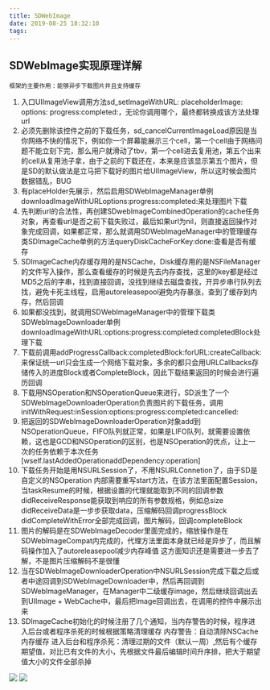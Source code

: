 ```yaml
---
title: SDWebImage
date: 2019-08-25 18:32:10
tags:
---
```



## SDWebImage实现原理详解
`框架的主要作用：能够异步下载图片并且支持缓存`

1. 入口UIImageView调用方法sd_setImageWithURL: placeholderImage: options: progress:completed:，无论你调用哪个，最终都转换成该方法处理url
2. 必须先删除该控件之前的下载任务，sd_cancelCurrentImageLoad原因是当你网络不快的情况下，例如你一个屏幕能展示三个cell，第一个cell由于网络问题不能立刻下完，那么用户就滑动了tbv，第一个cell进去复用池，第五个出来的cell从复用池子拿，由于之前的下载还在，本来是应该显示第五个图片，但是SD的默认做法是立马把下载好的图片给UIImageView，所以这时候会图片数据错乱，BUG
3. 有placeHolder先展示，然后启用SDWebImageManager单例downloadImageWithURLoptions:progress:completed:来处理图片下载
4. 先判断url的合法性，再创建SDwebImageCombinedOperation的cache任务对象，再查看url是否之前下载失败过，最后如果url为nil，则直接返回操作对象完成回调，如果都正常，那么就调用SDWebImageManager中的管理缓存类SDImageCache单例的方法queryDiskCacheForKey:done:查看是否有缓存
5. SDImageCache内存缓存用的是NSCache，Disk缓存用的是NSFileManager的文件写入操作，那么查看缓存的时候是先去内存查找，这里的key都是经过MD5之后的字串，找到直接回调，没找到继续去磁盘查找，开异步串行队列去找，避免卡死主线程，启用autoreleasepool避免内存暴涨，查到了缓存到内存，然后回调
6. 如果都没找到，就调用SDWebImageManager中的管理下载类SDWebImageDownloader单例
downloadImageWithURL:options:progress:completed:completedBlock处理下载
7. 下载前调用addProgressCallback:completedBlock:forURL:createCallback:来保证统一url只会生成一个网络下载对象，多余的都只会用URLCallbacks存储传入的进度Block或者CompleteBlock，因此下载结果返回的时候会进行遍历回调
8. 下载用NSOperation和NSOperationQueue来进行，SD派生了一个SDWebImageDownloaderOperation负责图片的下载任务，调用
initWithRequest:inSession:options:progress:completed:cancelled:
9. 把返回的SDWebImageDownloaderOperation对象add到NSOperationQueue，FIFO队列就正常，如果是LIFO队列，就需要设置依赖，这也是GCD和NSOperation的区别，也是NSOperation的优点，让上一次的任务依赖于本次任务[wself.lastAddedOperationaddDependency:operation]
10. 下载任务开始是用NSURLSession了，不用NSURLConnetion了，由于SD是自定义的NSOperation
内部需要重写start方法，在该方法里面配置Session，当taskResume的时候，根据设置的代理就能取到不同的回调参数
didReceiveResponse能获取到响应的所有参数规格，例如总size
didReceiveData是一步步获取data，压缩解码回调progressBlock
didCompleteWithError全部完成回调，图片解码，回调completeBlock
11. 图片的解码是在SDWebImageDecoder里面完成的，缩放操作是在SDWebImageCompat内完成的，代理方法里面本身就已经是异步了，而且解码操作加入了autoreleasepool减少内存峰值
这方面知识还是需要进一步去了解，不是图片压缩解码不是很懂
12. 当在SDWebImageDownloaderOperation中NSURLSession完成下载之后或者中途回调到SDWebImageDownloader中，然后再回调到SDWebImageManager，在Manager中二级缓存image，然后继续回调出去到UIImage + WebCache中，最后把Image回调出去，在调用的控件中展示出来
13. SDImageCache初始化的时候注册了几个通知，当内存警告的时候，程序进入后台或者程序杀死的时候根据策略清理缓存
内存警告：自动清除NSCache内存缓存
进入后台和程序杀死：清理过期的文件（默认一周）,然后有个缓存期望值，对比已有文件的大小，先根据文件最后编辑时间升序排，把大于期望值大小的文件全部杀掉

![](http://images2015.cnblogs.com/blog/913387/201603/913387-20160318193517553-1664793964.png)
![](http://upload-images.jianshu.io/upload_images/656644-7dfe370a86e157e7.png?imageMogr2/auto-orient/strip%7CimageView2/2/w/1240)


